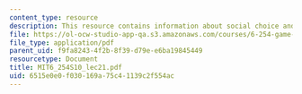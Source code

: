 ```yaml
---
content_type: resource
description: This resource contains information about social choice and voting theory.
file: https://ol-ocw-studio-app-qa.s3.amazonaws.com/courses/6-254-game-theory-with-engineering-applications-spring-2010/6515e0e0f030169a75c41139c2f554ac_MIT6_254S10_lec21.pdf
file_type: application/pdf
parent_uid: f9fa8243-4f2b-8f39-d79e-e6ba19845449
resourcetype: Document
title: MIT6_254S10_lec21.pdf
uid: 6515e0e0-f030-169a-75c4-1139c2f554ac
---
```

